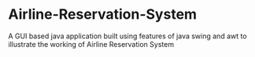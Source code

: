 # Airline-Reservation-System
A GUI based java application built using features of  java swing and awt to illustrate the working of Airline Reservation System
